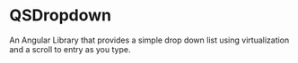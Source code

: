 # QSDropdown
An Angular Library that provides a simple drop down list using virtualization and a scroll to entry as you type.
